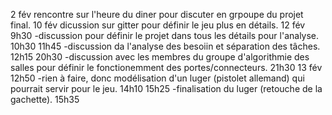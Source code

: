 2 fév
  rencontre sur l'heure du diner pour discuter en grpoupe du projet final.
10 fév
  dicussion sur gitter pour définir le jeu plus en détails.
12 fév
  9h30
  -discussion pour définir le projet dans tous les détails pour l'analyse.
  10h30
  11h45
  -discussion da l'analyse des besoiin et séparation des tâches.
  12h15
  20h30
  -discussion avec les membres du groupe d'algorithmie des salles pour définir le fonctionemment des portes/connecteurs.
  21h30
13 fév
  12h50
  -rien à faire, donc modélisation d'un luger (pistolet allemand) qui pourrait servir pour le jeu.
  14h10
  15h25
  -finalisation du luger (retouche de la gachette).
  15h35
